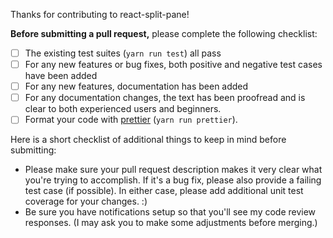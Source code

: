 Thanks for contributing to react-split-pane!

**Before submitting a pull request,** please complete the following checklist:

- [ ] The existing test suites (`yarn run test`) all pass
- [ ] For any new features or bug fixes, both positive and negative test cases have been added
- [ ] For any new features, documentation has been added
- [ ] For any documentation changes, the text has been proofread and is clear to both experienced users and beginners.
- [ ] Format your code with [prettier](https://github.com/prettier/prettier) (`yarn run prettier`).

Here is a short checklist of additional things to keep in mind before submitting:

- Please make sure your pull request description makes it very clear what you're trying to accomplish. If it's a bug fix, please also provide a failing test case (if possible). In either case, please add additional unit test coverage for your changes. :)
- Be sure you have notifications setup so that you'll see my code review responses. (I may ask you to make some adjustments before merging.)
